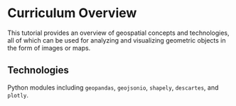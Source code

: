 Curriculum Overview
=======================

This tutorial provides an overview of geospatial concepts and technologies, all of which can be used for analyzing and visualizing geometric objects in the form of images or maps. 

## Technologies

Python modules including `geopandas`, `geojsonio`, `shapely`, `descartes`, and `plotly`. 
